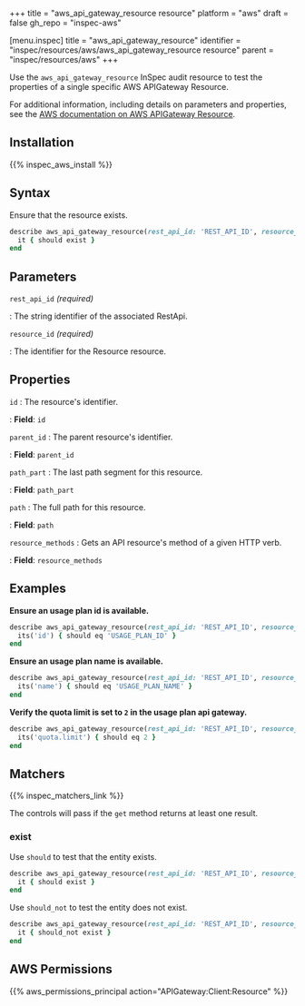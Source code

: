 +++
title = "aws_api_gateway_resource resource"
platform = "aws"
draft = false
gh_repo = "inspec-aws"

[menu.inspec]
title = "aws_api_gateway_resource"
identifier = "inspec/resources/aws/aws_api_gateway_resource resource"
parent = "inspec/resources/aws"
+++

Use the `aws_api_gateway_resource` InSpec audit resource to test the properties of a single specific AWS APIGateway Resource.

For additional information, including details on parameters and properties, see the [AWS documentation on AWS APIGateway Resource](https://docs.aws.amazon.com/AWSCloudFormation/latest/UserGuide/aws-resource-apigateway-resource.html).

## Installation

{{% inspec_aws_install %}}

## Syntax

Ensure that the resource exists.

```ruby
describe aws_api_gateway_resource(rest_api_id: 'REST_API_ID', resource_id: 'RESOURCE_ID') do
  it { should exist }
end
```

## Parameters

`rest_api_id` _(required)_

: The string identifier of the associated RestApi.

`resource_id` _(required)_

: The identifier for the Resource resource.

## Properties

`id`
: The resource's identifier.

: **Field**: `id`

`parent_id`
: The parent resource's identifier.

: **Field**: `parent_id`

`path_part`
: The last path segment for this resource.

: **Field**: `path_part`

`path`
: The full path for this resource.

: **Field**: `path`

`resource_methods`
: Gets an API resource's method of a given HTTP verb.

: **Field**: `resource_methods`

## Examples

**Ensure an usage plan id is available.**

```ruby
describe aws_api_gateway_resource(rest_api_id: 'REST_API_ID', resource_id: 'RESOURCE_ID') do
  its('id') { should eq 'USAGE_PLAN_ID' }
end
```

**Ensure an usage plan name is available.**

```ruby
describe aws_api_gateway_resource(rest_api_id: 'REST_API_ID', resource_id: 'RESOURCE_ID') do
  its('name') { should eq 'USAGE_PLAN_NAME' }
end
```

**Verify the quota limit is set to `2` in the usage plan api gateway.**

```ruby
describe aws_api_gateway_resource(rest_api_id: 'REST_API_ID', resource_id: 'RESOURCE_ID') do
  its('quota.limit') { should eq 2 }
end
```

## Matchers

{{% inspec_matchers_link %}}

The controls will pass if the `get` method returns at least one result.

### exist

Use `should` to test that the entity exists.

```ruby
describe aws_api_gateway_resource(rest_api_id: 'REST_API_ID', resource_id: 'RESOURCE_ID') do
  it { should exist }
end
```

Use `should_not` to test the entity does not exist.

```ruby
describe aws_api_gateway_resource(rest_api_id: 'REST_API_ID', resource_id: 'RESOURCE_ID') do
  it { should_not exist }
end
```

## AWS Permissions

{{% aws_permissions_principal action="APIGateway:Client:Resource" %}}
